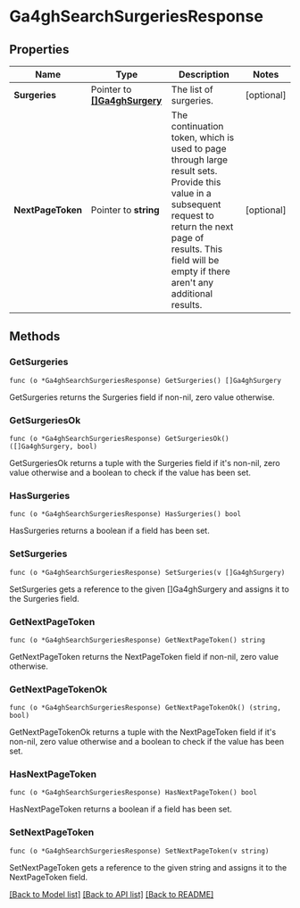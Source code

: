 # Ga4ghSearchSurgeriesResponse

## Properties

Name | Type | Description | Notes
------------ | ------------- | ------------- | -------------
**Surgeries** | Pointer to [**[]Ga4ghSurgery**](ga4ghSurgery.md) | The list of surgeries. | [optional] 
**NextPageToken** | Pointer to **string** | The continuation token, which is used to page through large result sets. Provide this value in a subsequent request to return the next page of results. This field will be empty if there aren&#39;t any additional results. | [optional] 

## Methods

### GetSurgeries

`func (o *Ga4ghSearchSurgeriesResponse) GetSurgeries() []Ga4ghSurgery`

GetSurgeries returns the Surgeries field if non-nil, zero value otherwise.

### GetSurgeriesOk

`func (o *Ga4ghSearchSurgeriesResponse) GetSurgeriesOk() ([]Ga4ghSurgery, bool)`

GetSurgeriesOk returns a tuple with the Surgeries field if it's non-nil, zero value otherwise
and a boolean to check if the value has been set.

### HasSurgeries

`func (o *Ga4ghSearchSurgeriesResponse) HasSurgeries() bool`

HasSurgeries returns a boolean if a field has been set.

### SetSurgeries

`func (o *Ga4ghSearchSurgeriesResponse) SetSurgeries(v []Ga4ghSurgery)`

SetSurgeries gets a reference to the given []Ga4ghSurgery and assigns it to the Surgeries field.

### GetNextPageToken

`func (o *Ga4ghSearchSurgeriesResponse) GetNextPageToken() string`

GetNextPageToken returns the NextPageToken field if non-nil, zero value otherwise.

### GetNextPageTokenOk

`func (o *Ga4ghSearchSurgeriesResponse) GetNextPageTokenOk() (string, bool)`

GetNextPageTokenOk returns a tuple with the NextPageToken field if it's non-nil, zero value otherwise
and a boolean to check if the value has been set.

### HasNextPageToken

`func (o *Ga4ghSearchSurgeriesResponse) HasNextPageToken() bool`

HasNextPageToken returns a boolean if a field has been set.

### SetNextPageToken

`func (o *Ga4ghSearchSurgeriesResponse) SetNextPageToken(v string)`

SetNextPageToken gets a reference to the given string and assigns it to the NextPageToken field.


[[Back to Model list]](../README.md#documentation-for-models) [[Back to API list]](../README.md#documentation-for-api-endpoints) [[Back to README]](../README.md)


